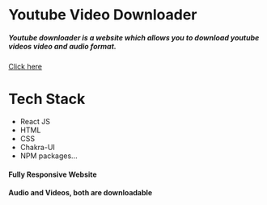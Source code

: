 <h1>Youtube Video Downloader</h1>
<h5>Youtube downloader is a website which allows you to download youtube videos video and audio format.</h5>
<a target="_blank" href="https://downloadyoutube.vercel.app/">Click here</a>

<h1>Tech Stack</h1>

- React JS
- HTML
- CSS
- Chakra-UI
- NPM packages...

<h4>Fully Responsive Website</h4>
<h4>Audio and Videos, both are downloadable</h4>

